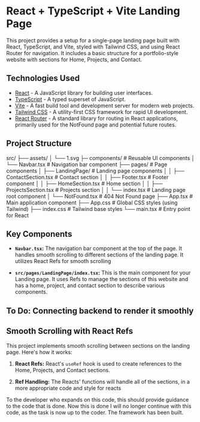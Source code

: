# React + TypeScript + Vite Landing Page

This project provides a setup for a single-page landing page built with React, TypeScript, and Vite, styled with Tailwind CSS, and using React Router for navigation. It includes a basic structure for a portfolio-style website with sections for Home, Projects, and Contact.

## Technologies Used

*   [React](https://reactjs.org/) - A JavaScript library for building user interfaces.
*   [TypeScript](https://www.typescriptlang.org/) - A typed superset of JavaScript.
*   [Vite](https://vitejs.dev/) - A fast build tool and development server for modern web projects.
*   [Tailwind CSS](https://tailwindcss.com/) - A utility-first CSS framework for rapid UI development.
*   [React Router](https://reactrouter.com/) - A standard library for routing in React applications, primarily used for the NotFound page and potential future routes.

## Project Structure
src/ 
├── assets/
│   └── 1.svg
├─ components/ # Reusable UI components 
│   └── Navbar.tsx # Navigation bar component 
├── pages/ # Page components 
│   ├── LandingPage/ # Landing page components 
│   │   ├── ContactSection.tsx # Contact section 
│   │   ├── Footer.tsx # Footer component 
│   │   ├── HomeSection.tsx # Home section 
│   │   ├── ProjectsSection.tsx # Projects section 
│   │   └── index.tsx # Landing page root component 
│   └── NotFound.tsx # 404 Not Found page 
├── App.tsx # Main application component 
├── App.css # Global CSS styles (using Tailwind) 
├── index.css # Tailwind base styles 
└── main.tsx # Entry point for React


## Key Components

*   **`Navbar.tsx`:** The navigation bar component at the top of the page. It handles smooth scrolling to different sections of the landing page. It utilizes React Refs for smooth scrolling

*   **`src/pages/LandingPage/index.tsx`:** This is the main component for your Landing page.
It uses Refs to manage the sections of this website and has a home, project, and contact section to describe various components.

## To Do: Connecting backend to render it smoothly

## Smooth Scrolling with React Refs

This project implements smooth scrolling between sections on the landing page. Here's how it works:

1.  **React Refs:** React's `useRef` hook is used to create references to the Home, Projects, and Contact sections.

2.  **Ref Handling:** The Reacts' functions will handle all of the sections, in a more appropriate code and style for reacts

To the developer who expands on this code, this should provide guidance to the code that is done. Now this is done I will no longer continue with this code, as the task is now up to the coder. The framework has been built.